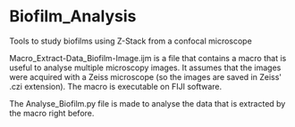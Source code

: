 # Biofilm_Analysis
Tools to study biofilms using Z-Stack from a confocal microscope

Macro_Extract-Data_Biofilm-Image.ijm is a file that contains a macro that is useful to analyse multiple microscopy images. It assumes that the images were acquired with a Zeiss microscope (so the images are saved in Zeiss' .czi extension). The macro is executable on FIJI software.

The Analyse_Biofilm.py file is made to analyse the data that is extracted by the macro right before.
